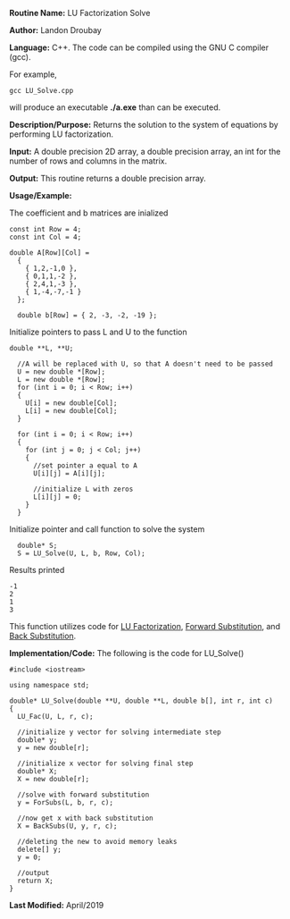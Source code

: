 **Routine Name:**           LU Factorization Solve

**Author:** Landon Droubay

**Language:** C++. The code can be compiled using the GNU C compiler (gcc).

For example,

    gcc LU_Solve.cpp

will produce an executable **./a.exe** than can be executed. 

**Description/Purpose:** Returns the solution to the system of equations by performing LU factorization.

**Input:** A double precision 2D array, a double precision array, an int for the number of rows and columns in the matrix.

**Output:** This routine returns a double precision array.

**Usage/Example:**

The coefficient and b matrices are inialized

```c_cpp
const int Row = 4;
const int Col = 4;

double A[Row][Col] =
  {
    { 1,2,-1,0 },
    { 0,1,1,-2 },
    { 2,4,1,-3 },
    { 1,-4,-7,-1 }
  };

  double b[Row] = { 2, -3, -2, -19 };
```

Initialize pointers to pass L and U to the function

```c_cpp
double **L, **U;

  //A will be replaced with U, so that A doesn't need to be passed
  U = new double *[Row];
  L = new double *[Row];
  for (int i = 0; i < Row; i++)
  {
    U[i] = new double[Col];
    L[i] = new double[Col];
  }

  for (int i = 0; i < Row; i++)
  {
    for (int j = 0; j < Col; j++)
    {
      //set pointer a equal to A
      U[i][j] = A[i][j];

      //initialize L with zeros
      L[i][j] = 0;
    }
  }
```

Initialize pointer and call function to solve the system

```c_cpp
  double* S;
  S = LU_Solve(U, L, b, Row, Col);
```

Results printed

```c_cpp
-1
2
1
3
```

This function utilizes code for [LU Factorization](https://lsdroubay.github.io/math5610/softwaremanual/LUFactorization), [Forward Substitution](https://lsdroubay.github.io/math5610/softwaremanual/ForwardSubstitution), and [Back Substitution](https://lsdroubay.github.io/math5610/softwaremanual/BackSubstitution).

**Implementation/Code:** The following is the code for LU_Solve()

```c_cpp
#include <iostream>

using namespace std;

double* LU_Solve(double **U, double **L, double b[], int r, int c)
{
  LU_Fac(U, L, r, c);

  //initialize y vector for solving intermediate step
  double* y;
  y = new double[r];

  //initialize x vector for solving final step
  double* X;
  X = new double[r];
  
  //solve with forward substitution
  y = ForSubs(L, b, r, c);

  //now get x with back substitution
  X = BackSubs(U, y, r, c);

  //deleting the new to avoid memory leaks
  delete[] y;
  y = 0;

  //output
  return X;
}
```
**Last Modified:** April/2019


